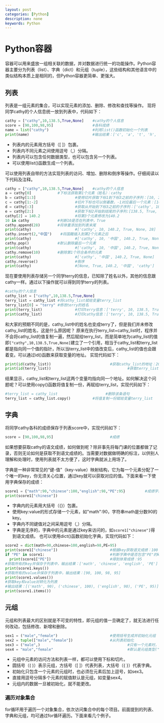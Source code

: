 ```yaml
---
layout: post
categories: [Python]
description: none
keywords: Python
---
```

# Python容器
容器可以用来盛放一组相关联的数据，并对数据进行统一的功能操作。Python容器主要分为列表（list）、字典（dict）和元组（tuple），这些结构和其他语言中的类似结构本质上是相同的，但Python容器更简单、更强大。

## 列表
列表是一组元素的集合，可以实现元素的添加、删除、修改和查找等操作。
现将同学cathy的个人信息统一放到列表中，代码如下：
```python
cathy = ["cathy",10,138.5,True,None]    #cathy的个人信息 
score = [90,100,98,95]                  #各科成绩
name = list("cathy")                    #利用list()函数初始化一个列表
print(name)                             #输出结果：['c', 'a', 't', 'h', 'y']
```
- 列表内的元素用方括号（[ ]）包裹。
- 列表内不同元素之间使用逗号（,）分隔。
- 列表内可以包含任何数据类型，也可以包含另一个列表。
- 可以使用list()函数生成一个列表。

可以使用列表自带的方法实现列表的访问、增加、删除和倒序等操作。仔细阅读以下代码及注释。
```python
cathy = ["cathy",10,138.5,True,None]    #cathy的个人信息
a = cathy[0]            #下标法获取第1个元素（姓名）：cathy
b = cathy[1:3]                  #使用切片获取下标1到下标3之前的子序列：[10, 138.5]
c = cathy[1:-2]                 #切片下标也可以倒着数，-1对应最后一个元素：[10, 138.5]
d = cathy[:3]                   #获取从开始到下标3之前的子序列：['cathy', 10, 138.5]
e = cathy[2:]                   #获取下标2开始到结尾的子序列:[138.5, True, None]
cathy[2] = 140.2                #将第3个元素修改为140.2
10 in cathy             #判断10是否在列表中，True
cathy.append(28)        #将体重添加到列表末尾
print(cathy)                    #['cathy', 10, 140.2, True, None, 28]
cathy.insert(2,"中国")    #将国籍插入到第2个元素之后
print(cathy)                    #['cathy', 10, '中国', 140.2, True, None, 28]
cathy.pop()             #默认删除最后一个元素
print(cathy)                    #['cathy', 10, '中国', 140.2, True, None]
cathy.remove(10)        #删除第1个符合条件的元素
print(cathy)                    #['cathy', '中国', 140.2, True, None]
cathy.reverse()                 #倒序
print(cathy)                    #[None, True, 140.2, '中国', 'cathy']
```
现在要使用列表存储另一个同学terry的信息，已知除了姓名以外，其他的信息跟cathy一样。通过以下操作就可以得到同学terry的列表。
```python
#cathy的个人信息
cathy_list = ["cathy",10,138.5,True,None]
terry_list = cathy_list #将cathy_list赋给变量terry_list
terry_list[0] = "terry" #修改terry的姓名
print(terry_list)               #打印terry信息：['terry', 10, 138.5, True, None]
print(cathy_list)               #打印cathy信息：['terry', 10, 138.5, True, None]
```
和大家的预期不同的是，cathy_list中的姓名也变成terry了，但是我们并未修改cathy_list的姓名，这是什么原因呢？
原来在执行terry_list=cathy_list时，程序并不会将cathy_list的值复制一遍，然后赋给terry_list，而是简单地为cathy_list的值即`["cathy",10,138.5,True,None]`建立了一个引用，相当于cathy_list和terry_list都是指向同一个值的指针，所以当terry_list中的值改变后，cathy_list的值也会跟着变。可以通过id()函数来获取变量的地址。
实现代码如下：
```python
print(id(cathy_list))                           #获取cathy_list的地址：2011809417032
print(id(terry_list))                                   #获取terry_list的地址：2011809417032
```
结果显示，cathy_list和terry_list这两个变量均指向同一个地址。如何解决这个问题呢？可以使用copy()函数将值复制一份，再赋给terry_list，实现代码如下：
```python
#terry_list = cathy_list                      #删除该条语句
terry_list = cathy_list.copy()          #将值复制一份赋给变量terry_list
```

## 字典
将同学cathy各科的成绩保存于列表score中，实现代码如下：
```python
score = [90,100,98,95]                          #成绩
```
如果想要获取cathy的语文成绩，如何做到呢？除非事先将每门课的位置都做了记录，否则无论如何是获取不到语文成绩的。当需要对数据做明确的标注，以供别人理解和处理时，使用列表就不太方便了，这时字典就派上用场了。

字典是一种非常常见的“键-值”（key-value）映射结构，它为每一个元素分配了一个唯一的key，你无须关心位置，通过key就可以获取对应的值。下面来看一下使用字典保存的成绩：
```python
score1 = {"math":90,"chinese":100,"english":98,"PE":95}         #成绩字典
print(score1["chinese"])
```
- 字典内的元素用大括号（{}）包裹。
- 使用key:value的形式存储一个元素，如"math":90，字符串math是分数90的key。
- 字典内不同键值对之间采用逗号（,）分隔。
- 字典是无序的，字典中的元素是通过key来访问的，如`score1["chinese"]`得到语文成绩。
也可以使用dict()函数初始化字典，实现代码如下：
```python
score2 = dict(math=90,chinese=100,english=98,PE=95)
print(score1["chinese"])                        #根据key获取语文成绩：100
if "PE" in score1:                              #判断字典中是否包含"PE"的key
  print(score1["PE"])                           #得到体育成绩：95
#获取所有的key并保存于列表中，输出结果：['math', 'chinese', 'english', 'PE']
print(score1.keys())
#获取所有的value并保存于列表中，输出结果：[90, 100, 98, 95]
print(score1.values())
#获取key和value对转化为列表
#输出结果：[('math', 90), ('chinese', 100), ('english', 98), ('PE', 95)]
print(score1.items())
```
## 元组
元组和列表最大的区别就是不可变的特性，即元组的值一旦确定了，就无法进行任何改动，包括修改、新增和删除。
```python
sex1 = ("male","female")                        #使用括号生成并初始化元组
sex2 = tuple(["male","female"])                 #从列表初始化
sex3 = ("male",)                                        #只有一个元素时，后面也要加逗号
sex4 = "male","female"                                  #默认是元组类型("male","female")
```
- 元组中元素的访问方法和列表一样，都可以使用下标和切片。
- 圆括号（( )）表示元组，方括号（[ ]）代表列表，大括号（{ }）代表字典。
- 初始化只包含一个元素的元组时，也必须在元素后加上逗号，如sex3。
- 直接用逗号分隔多个元素的赋值默认是元组，如变量sex4。
- 元组内的数据一旦被初始化，就不能更改。

### 遍历对象集合
for循环用于遍历一个对象集合，依次访问集合中的每个项目。前面提到的列表、字典和元组，均可通过for循环遍历。下面来看几个例子。
